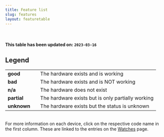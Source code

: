 ```yaml
---
title: Feature list
slug: features
layout: featuretable
---
```

<br>
<h4>This table has been updated on: <code>2023-03-16</code></h4>
<h2>Legend</h2>
<table>
<tr><td class="name-col"><b>good</b></td><td class="legend-col good" /><td>The hardware exists and is working</td></tr>
<tr><td class="name-col"><b>bad</b></td><td class="legend-col bad" /><td>The hardware exists and is NOT working</td></tr>
<tr><td class="name-col"><b>n/a</b></td><td class="legend-col na"/ ><td>The hardware does not exist</td></tr>
<tr><td class="name-col"><b>partial</b></td><td class="legend-col partial" /><td>The hardware exists but is only partially working</td></tr>
<tr><td class="name-col"><b>unknown</b></td></td><td class="legend-col unknown" /><td>The hardware exists but the status is unknown</tr>
</table>

<br/>
For more information on each device, click on the respective code name in the first column. These are linked to the entries on the <a href="{{rel 'watches'}}">Watches</a> page.
